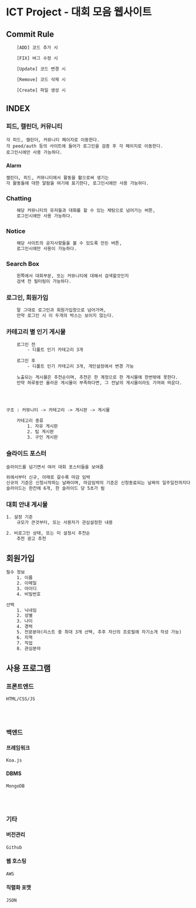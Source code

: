 # ICT Project - 대회 모음 웹사이트


## Commit Rule
```txt
    [ADD] 코드 추가 시

    [FIX] 버그 수정 시

    [Update] 코드 변경 시

    [Remove] 코드 삭제 시

    [Create] 파일 생성 시
```


## INDEX
### 피드, 캘린더, 커뮤니티
    각 피드, 캘린더, 커뮤니티 페이지로 이동한다.
    각 peed/auth 등의 사이트에 들어가 로그인을 검증 후 각 페이지로 이동한다.
    로그인시에만 사용 가능하다.

#### Alarm

```txt
캘린더, 피드, 커뮤니티에서 활동을 핢으로써 생기는
각 활동들에 대한 알람을 여기에 표기한다, 로그인시에만 사용 가능하다.
```

### Chatting

```txt
    해당 커뮤니티의 유저들과 대화를 할 수 있는 채팅으로 넘어가는 버튼,
    로그인시에만 사용 가능하다.
```

### Notice

```txt
    해당 사이트의 공지사항들을 볼 수 있도록 만든 버튼,
    로그인시에만 사용이 가능하다.
```
### Search Box

```txt
    왼쪽에서 대회부문, 또는 커뮤니티에 대해서 검색할것인지
    검색 전 필터링이 가능하다.
```

### 로그인, 회원가입

```txt
    말 그대로 로그인과 회원가입창으로 넘어가며,
    만약 로그인 시 이 두개의 박스는 보이지 않는다.
```
### 카테고리 별 인기 게시물
```txt
    로그인 전
        - 디폴트 인기 카테고리 3개
    
    로그인 후
        - 디폴트 인기 카테고리 3개, 개인설정에서 변경 가능
    
    노출되는 게시물은 추천순이며, 추천은 한 계정으로 한 게시물에 한번밖에 못한다.
    만약 하루동안 올라온 게시물이 부족하다면, 그 전날의 게시물이라도 가져와 띄운다.
    
```
</br>

```txt
구조 : 커뮤니티 -> 카테고리 -> 게시판 -> 게시물

    카테고리 종류
        1. 자유 게시판
        2. 팁 게시판
        3. 구인 게시판
```

### 슬라이드 포스터

    슬라이드를 넘기면서 여러 대회 포스터들을 보여줌    
``` txt
위에서부터 신규, 아래로 갈수록 마감 임박
신규의 기준은 신청시작하는 날짜이며, 마감임박의 기준은 신청종료되는 날짜의 일주일전까지다.
슬라이드는 한칸에 6개, 한 슬라이드 당 5초가 됨
```

### 대회 안내 게시물
```txt
1. 설정 기준
    규모가 큰것부터, 또는 사용자가 관심설정한 내용

2. 비로그인 상태, 또는 미 설정시 추천순
    추천 광고 추천
```

## 회원가입
```txt
필수 정보
    1. 이름
    2. 이메일
    3. 아이디
    4. 비밀번호

선택
    1. 닉네임
    2. 성별
    3. 나이
    4. 경력
    5. 전문분야(리스트 중 최대 3개 선택, 추후 자신의 프로필에 자기소개 작성 가능)
    6. 지역
    7. 직업
    8. 관심분야


```

### 

## 사용 프로그램

### 프론트엔드
    HTML/CSS/JS
</br></br>

### 백엔드

#### 프레임워크
    Koa.js

#### DBMS
    MongoDB

</br></br>

### 기타

#### 버전관리
    Github

#### 웹 호스팅
    AWS

#### 직렬화 포맷
    JSON




